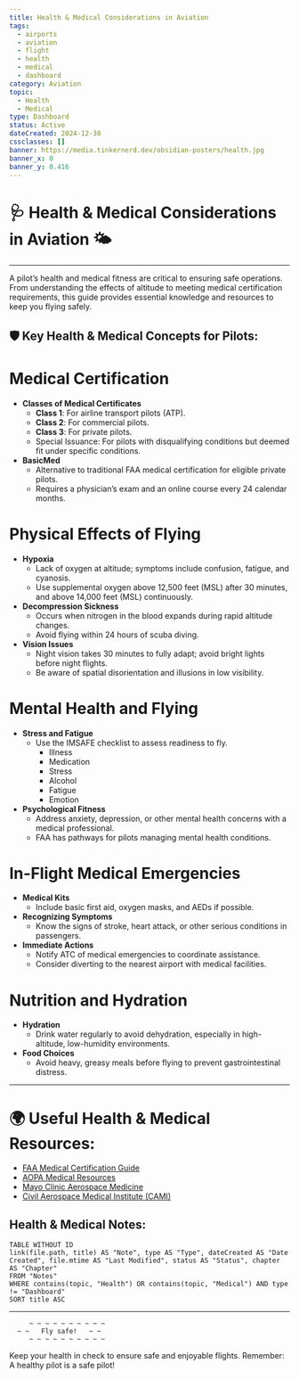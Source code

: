 ```yaml
---
title: Health & Medical Considerations in Aviation
tags:
  - airports
  - aviation
  - flight
  - health
  - medical
  - dashboard
category: Aviation
topic:
  - Health
  - Medical
type: Dashboard
status: Active
dateCreated: 2024-12-30
cssclasses: []
banner: https://media.tinkernerd.dev/obsidian-posters/health.jpg
banner_x: 0
banner_y: 0.416
---
```

# 🩺 Health & Medical Considerations in Aviation 🌤️
___

A pilot’s health and medical fitness are critical to ensuring safe operations. From understanding the effects of altitude to meeting medical certification requirements, this guide provides essential knowledge and resources to keep you flying safely.

## 🛡️ Key Health & Medical Concepts for Pilots:

# Medical Certification
- **Classes of Medical Certificates**
	- **Class 1**: For airline transport pilots (ATP).
	- **Class 2**: For commercial pilots.
	- **Class 3**: For private pilots.
	- Special Issuance: For pilots with disqualifying conditions but deemed fit under specific conditions.
- **BasicMed**
	- Alternative to traditional FAA medical certification for eligible private pilots.
	- Requires a physician’s exam and an online course every 24 calendar months.

# Physical Effects of Flying
- **Hypoxia**
	- Lack of oxygen at altitude; symptoms include confusion, fatigue, and cyanosis.
	- Use supplemental oxygen above 12,500 feet (MSL) after 30 minutes, and above 14,000 feet (MSL) continuously.
- **Decompression Sickness**
	- Occurs when nitrogen in the blood expands during rapid altitude changes.
	- Avoid flying within 24 hours of scuba diving.
- **Vision Issues**
	- Night vision takes 30 minutes to fully adapt; avoid bright lights before night flights.
	- Be aware of spatial disorientation and illusions in low visibility.

# Mental Health and Flying
- **Stress and Fatigue**
	- Use the IMSAFE checklist to assess readiness to fly.
		- Illness
		- Medication
		- Stress
		- Alcohol
		- Fatigue
		- Emotion
- **Psychological Fitness**
	- Address anxiety, depression, or other mental health concerns with a medical professional.
	- FAA has pathways for pilots managing mental health conditions.

# In-Flight Medical Emergencies
- **Medical Kits**
	- Include basic first aid, oxygen masks, and AEDs if possible.
- **Recognizing Symptoms**
	- Know the signs of stroke, heart attack, or other serious conditions in passengers.
- **Immediate Actions**
	- Notify ATC of medical emergencies to coordinate assistance.
	- Consider diverting to the nearest airport with medical facilities.

# Nutrition and Hydration
- **Hydration**
	- Drink water regularly to avoid dehydration, especially in high-altitude, low-humidity environments.
- **Food Choices**
	- Avoid heavy, greasy meals before flying to prevent gastrointestinal distress.

---

# 🌍 Useful Health & Medical Resources:
- [FAA Medical Certification Guide](https://www.faa.gov/licenses_certificates/medical_certification/)
- [AOPA Medical Resources](https://www.aopa.org/go-fly/medical-resources)
- [Mayo Clinic Aerospace Medicine](https://www.mayoclinic.org/)
- [Civil Aerospace Medical Institute (CAMI)](https://www.faa.gov/about/office_org/headquarters_offices/avs/offices/aam/cami/)

## Health & Medical Notes:
```dataview  
TABLE WITHOUT ID
link(file.path, title) AS "Note", type AS "Type", dateCreated AS "Date Created", file.mtime AS "Last Modified", status AS "Status", chapter AS "Chapter"
FROM "Notes"
WHERE contains(topic, "Health") OR contains(topic, "Medical") AND type != "Dashboard"
SORT title ASC
````

---

```plaintext
     ~ ~ ~ ~ ~ ~ ~ ~ ~ ~
  ~ ~   Fly safe!   ~ ~
     ~ ~ ~ ~ ~ ~ ~ ~ ~ ~
```

Keep your health in check to ensure safe and enjoyable flights. Remember: A healthy pilot is a safe pilot!